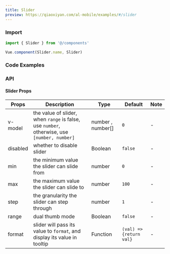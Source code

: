 ```yaml
---
title: Slider
preview: https://qiaoxiyan.com/al-mobile/examples/#/slider
---
```


### Import

```javascript
import { Slider } from '@/components'

Vue.component(Slider.name, Slider)
```

### Code Examples
<!-- DEMO -->

### API

#### Slider Props
|Props | Description | Type | Default | Note|
|----|-----|------|------|------|
|v-model|the value of slider, when <code>range</code> is false, use <code>number</code>, otherwise, use <code>[number, number]</code>|number , number[]|`0`|-|
|disabled|whether to disable slider|Boolean|`false`|-|
|min|the minimum value the slider can slide from|number|`0`|-|
|max|the maximum value the slider can slide to|number|`100`|-|
|step|the granularity the slider can step through|number|`1`|-|
|range|dual thumb mode|Boolean|`false`|-|
|format|slider will pass its value to <code>format</code>, and display its value in tooltip|Function|`(val) => {return val}`|-|
